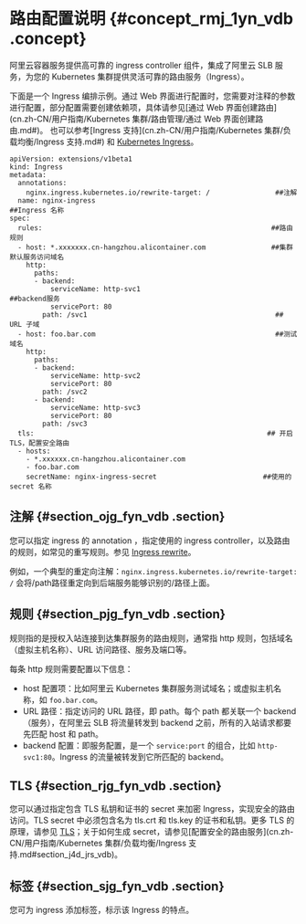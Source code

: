 # 路由配置说明 {#concept_rmj_1yn_vdb .concept}

阿里云容器服务提供高可靠的 ingress controller 组件，集成了阿里云 SLB 服务，为您的 Kubernetes 集群提供灵活可靠的路由服务（Ingress）。

下面是一个 Ingress 编排示例。通过 Web 界面进行配置时，您需要对注释的参数进行配置，部分配置需要创建依赖项，具体请参见[通过 Web 界面创建路由](cn.zh-CN/用户指南/Kubernetes 集群/路由管理/通过 Web 界面创建路由.md#)。 也可以参考[Ingress 支持](cn.zh-CN/用户指南/Kubernetes 集群/负载均衡/Ingress 支持.md#) 和 [Kubernetes Ingress](https://kubernetes.io/docs/concepts/services-networking/ingress/)。

```
apiVersion: extensions/v1beta1
kind: Ingress
metadata:
  annotations:
    nginx.ingress.kubernetes.io/rewrite-target: /                ##注解
  name: nginx-ingress                                            ##Ingress 名称
spec:
  rules:                                                        ##路由规则
  - host: *.xxxxxxx.cn-hangzhou.alicontainer.com                ##集群默认服务访问域名
    http:
      paths:
      - backend:
          serviceName: http-svc1                                 ##backend服务
          servicePort: 80                                        
        path: /svc1                                              ## URL 子域
  - host: foo.bar.com                                            ##测试域名
    http:
      paths:
      - backend:
          serviceName: http-svc2
          servicePort: 80
        path: /svc2
      - backend:
          serviceName: http-svc3
          servicePort: 80
        path: /svc3
  tls:                                                         ## 开启 TLS，配置安全路由
  - hosts:
    - *.xxxxxx.cn-hangzhou.alicontainer.com
    - foo.bar.com
    secretName: nginx-ingress-secret                          ##使用的 secret 名称
```

## 注解 {#section_ojg_fyn_vdb .section}

您可以指定 ingress 的 annotation ，指定使用的 ingress controller，以及路由的规则，如常见的重写规则。参见 [Ingress rewrite](https://github.com/kubernetes/ingress-nginx/blob/master/docs/examples/rewrite/README.md)。

例如，一个典型的重定向注解：`nginx.ingress.kubernetes.io/rewrite-target: /` 会将/path路径重定向到后端服务能够识别的/路径上面。

## 规则 {#section_pjg_fyn_vdb .section}

规则指的是授权入站连接到达集群服务的路由规则，通常指 http 规则，包括域名（虚拟主机名称）、URL 访问路径、服务及端口等。

每条 http 规则需要配置以下信息：

-   host 配置项：比如阿里云 Kubernetes 集群服务测试域名；或虚拟主机名称，如 `foo.bar.com`。
-   URL 路径：指定访问的 URL 路径，即 path。每个 path 都关联一个 backend（服务），在阿里云 SLB 将流量转发到 backend 之前，所有的入站请求都要先匹配 host 和 path。
-   backend 配置：即服务配置，是一个 `service:port` 的组合，比如 `http-svc1:80`。Ingress 的流量被转发到它所匹配的 backend。

## TLS {#section_rjg_fyn_vdb .section}

您可以通过指定包含 TLS 私钥和证书的 secret 来加密 Ingress，实现安全的路由访问。TLS secret 中必须包含名为 tls.crt 和 tls.key 的证书和私钥。更多 TLS 的原理，请参见 [TLS](https://kubernetes.io/docs/concepts/services-networking/ingress/#tls)；关于如何生成 secret，请参见[配置安全的路由服务](cn.zh-CN/用户指南/Kubernetes 集群/负载均衡/Ingress 支持.md#section_j4d_jrs_vdb)。

## 标签 {#section_sjg_fyn_vdb .section}

您可为 ingress 添加标签，标示该 Ingress 的特点。

